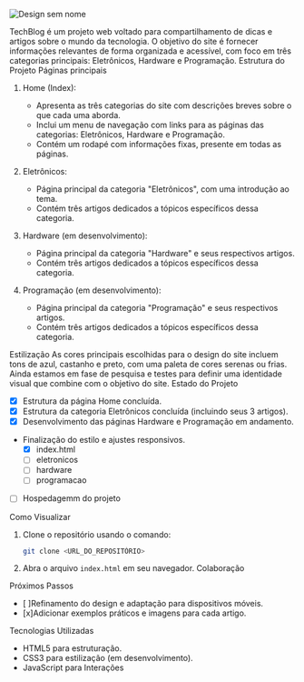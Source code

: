 
![Design sem nome](https://github.com/user-attachments/assets/bf8bf47d-2241-4360-9315-91d292f7afef)


TechBlog é um projeto web voltado para compartilhamento de dicas e artigos sobre o mundo da tecnologia. O objetivo do site é fornecer informações relevantes de forma organizada e acessível, com foco em três categorias principais: Eletrônicos, Hardware e Programação.
Estrutura do Projeto
Páginas principais
1. Home (Index):
   - Apresenta as três categorias do site com descrições breves sobre o que cada uma aborda.
   - Inclui um menu de navegação com links para as páginas das categorias: Eletrônicos, Hardware e Programação.
   - Contém um rodapé com informações fixas, presente em todas as páginas.

2. Eletrônicos:
   - Página principal da categoria "Eletrônicos", com uma introdução ao tema.
   - Contém três artigos dedicados a tópicos específicos dessa categoria.  

3. Hardware (em desenvolvimento):
   - Página principal da categoria "Hardware" e seus respectivos artigos.
   - Contém três artigos dedicados a tópicos específicos dessa categoria.
4. Programação (em desenvolvimento):
   - Página principal da categoria "Programação" e seus respectivos artigos.
   - Contém três artigos dedicados a tópicos específicos dessa categoria.

Estilização
As cores principais escolhidas para o design do site incluem tons de azul, castanho e preto, com uma paleta de cores serenas ou frias. Ainda estamos em fase de pesquisa e testes para definir uma identidade visual que combine com o objetivo do site.
Estado do Projeto
- [x] Estrutura da página Home concluída.
- [x] Estrutura da categoria Eletrônicos concluída (incluindo seus 3 artigos).
- [x] Desenvolvimento das páginas Hardware e Programação em andamento.
- Finalização do estilo e ajustes responsivos.
     - [x] index.html
     - [ ] eletronicos
     - [ ] hardware
     - [ ] programacao
- [ ] Hospedagemm do projeto

Como Visualizar
1. Clone o repositório usando o comando:
   ```bash
   git clone <URL_DO_REPOSITÓRIO>
   ```
2. Abra o arquivo `index.html` em seu navegador.
Colaboração

Próximos Passos
- [ ]Refinamento do design e adaptação para dispositivos móveis.
- [x]Adicionar exemplos práticos e imagens para cada artigo.
  
Tecnologias Utilizadas
- HTML5 para estruturação.
- CSS3 para estilização (em desenvolvimento).
- JavaScript para Interações
